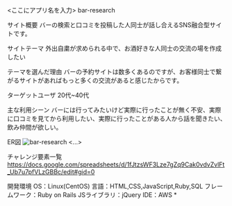 <ここにアプリ名を入力>
bar-research

サイト概要
バーの検索と口コミを投稿した人同士が話し合えるSNS融合型サイトです。

サイトテーマ
外出自粛が求められる中で、お酒好きな人同士の交流の場を作成したい

テーマを選んだ理由
バーの予約サイトは数多くあるのですが、お客様同士で繋がるサイトがあればもっと多くの交流があると感じたからです。

ターゲットユーザ
20代~40代

主な利用シーン
バーには行ってみたいけど実際に行ったことが無く不安、実際に口コミを見てから利用したい、実際に行ったことがある人から話を聞きたい、飲み仲間が欲しい。

ER図
![bar-research](https://user-images.githubusercontent.com/73866971/107846156-e4b6df00-6e24-11eb-9cca-2455ecc5b241.png)
<...>

チャレンジ要素一覧
https://docs.google.com/spreadsheets/d/1fJtzsWF3Lze7gZq9Cak0vdvZvlFt_Ub7u7pfVLzGBBc/edit#gid=0

開発環境
OS：Linux(CentOS)
言語：HTML,CSS,JavaScript,Ruby,SQL
フレームワーク：Ruby on Rails
JSライブラリ：jQuery
IDE：AWS
*
